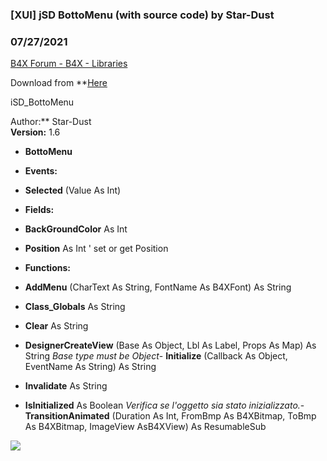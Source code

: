 ###  [XUI] jSD BottoMenu (with source code) by Star-Dust
### 07/27/2021
[B4X Forum - B4X - Libraries](https://www.b4x.com/android/forum/threads/103038/)

Download from **[Here](https://www.b4x.com/android/forum/threads/b4x-xui-sd-bottomenu-with-source-code.102992/)  
  
iSD\_BottoMenu  
  
Author:** Star-Dust  
**Version:** 1.6  

- **BottoMenu**

- **Events:**

- **Selected** (Value As Int)

- **Fields:**

- **BackGroundColor** As Int
- **Position** As Int
' set or get Position
- **Functions:**

- **AddMenu** (CharText As String, FontName As B4XFont) As String
- **Class\_Globals** As String
- **Clear** As String
- **DesignerCreateView** (Base As Object, Lbl As Label, Props As Map) As String
*Base type must be Object*- **Initialize** (Callback As Object, EventName As String) As String
- **Invalidate** As String
- **IsInitialized** As Boolean
*Verifica se l'oggetto sia stato inizializzato.*- **TransitionAnimated** (Duration As Int, FromBmp As B4XBitmap, ToBmp As B4XBitmap, ImageView AsB4XView) As ResumableSub

  
![](https://www.b4x.com/android/forum/attachments/77657)